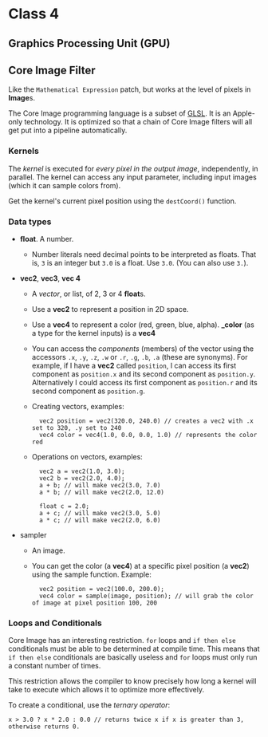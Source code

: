 # Class 4

## Graphics Processing Unit (GPU)



## Core Image Filter

Like the `Mathematical Expression` patch, but works at the level of pixels in **Image**s.

The Core Image programming language is a subset of [GLSL](http://en.wikipedia.org/wiki/GLSL). It is an Apple-only technology. It is optimized so that a chain of Core Image filters will all get put into a pipeline automatically.

### Kernels

The *kernel* is executed for *every pixel in the output image*, independently, in parallel. The kernel can access any input parameter, including input images (which it can sample colors from).

Get the kernel's current pixel position using the `destCoord()` function.

### Data types

* **float**. A number.
    * Number literals need decimal points to be interpreted as floats. That is, `3` is an integer but `3.0` is a float. Use `3.0`. (You can also use `3.`).

* **vec2**, **vec3**, **vec 4**
    * A *vector*, or list, of 2, 3 or 4 **float**s.
    * Use a **vec2** to represent a position in 2D space.
    * Use a **vec4** to represent a color (red, green, blue, alpha). **_color** (as a type for the kernel inputs) is a **vec4**
    * You can access the *components* (members) of the vector using the accessors `.x`, `.y`, `.z`, `.w` or `.r`, `.g`, `.b`, `.a` (these are synonyms). For example, if I have a **vec2** called `position`, I can access its first component as `position.x` and its second component as `position.y`. Alternatively I could access its first component as `position.r` and its second component as `position.g`.
    * Creating vectors, examples:
    
            vec2 position = vec2(320.0, 240.0) // creates a vec2 with .x set to 320, .y set to 240
            vec4 color = vec4(1.0, 0.0, 0.0, 1.0) // represents the color red
    
    * Operations on vectors, examples:
    
            vec2 a = vec2(1.0, 3.0);
            vec2 b = vec2(2.0, 4.0);
            a + b; // will make vec2(3.0, 7.0)
            a * b; // will make vec2(2.0, 12.0)
            
            float c = 2.0;
            a + c; // will make vec2(3.0, 5.0)
            a * c; // will make vec2(2.0, 6.0)

* sampler
    * An image.
    * You can get the color (a **vec4**) at a specific pixel position (a **vec2**) using the sample function. Example:
    
            vec2 position = vec2(100.0, 200.0);
            vec4 color = sample(image, position); // will grab the color of image at pixel position 100, 200
    

### Loops and Conditionals

Core Image has an interesting restriction. `for` loops and `if then else` conditionals must be able to be determined at compile time. This means that `if then else` conditionals are basically useless and `for` loops must only run a constant number of times.

This restriction allows the compiler to know precisely how long a kernel will take to execute which allows it to optimize more effectively.

To create a conditional, use the *ternary operator*:

    x > 3.0 ? x * 2.0 : 0.0 // returns twice x if x is greater than 3, otherwise returns 0.